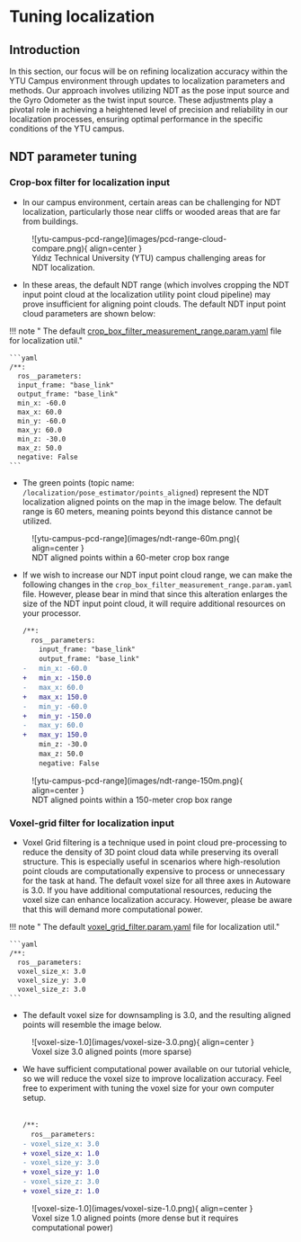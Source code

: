 # Tuning localization

## Introduction

In this section,
our focus will be on refining localization accuracy within the YTU Campus environment through updates to localization parameters and methods.
Our approach involves
utilizing NDT as the pose input source and the Gyro Odometer as the twist input source.
These adjustments play a pivotal role
in achieving a heightened level of precision and reliability in our localization processes,
ensuring optimal performance in the specific conditions of the YTU campus.

## NDT parameter tuning

### Crop-box filter for localization input

- In our campus environment, certain areas can be challenging for NDT localization,
  particularly those near cliffs or wooded areas that are far from buildings.

<figure markdown>
  ![ytu-campus-pcd-range](images/pcd-range-cloud-compare.png){ align=center }
  <figcaption>
    Yıldız Technical University (YTU) campus challenging areas for NDT localization.
  </figcaption>
</figure>

- In these areas,
  the default NDT range
  (which involves cropping the NDT input point cloud at the localization utility point cloud pipeline)
  may prove insufficient for aligning point clouds.
  The default NDT input point cloud parameters are shown below:

!!! note " The default [crop_box_filter_measurement_range.param.yaml](https://github.com/autowarefoundation/autoware_launch/blob/main/autoware_launch/config/localization/crop_box_filter_measurement_range.param.yaml) file for localization util."

    ```yaml
    /**:
      ros__parameters:
      input_frame: "base_link"
      output_frame: "base_link"
      min_x: -60.0
      max_x: 60.0
      min_y: -60.0
      max_y: 60.0
      min_z: -30.0
      max_z: 50.0
      negative: False
    ```

- The green points (topic name: `/localization/pose_estimator/points_aligned`)
  represent the NDT localization aligned points on the map in the image below.
  The default range is 60 meters, meaning points beyond this distance cannot be utilized.

<figure markdown>
  ![ytu-campus-pcd-range](images/ndt-range-60m.png){ align=center }
  <figcaption>
   NDT aligned points within a 60-meter crop box range
  </figcaption>
</figure>

- If we wish to increase our NDT input point cloud range,
  we can make the following changes in the `crop_box_filter_measurement_range.param.yaml` file.
  However,
  please bear in mind that since this alteration enlarges the size of the NDT input point cloud,
  it will require additional resources on your processor.

  ```diff
  /**:
    ros__parameters:
      input_frame: "base_link"
      output_frame: "base_link"
  -   min_x: -60.0
  +   min_x: -150.0
  -   max_x: 60.0
  +   max_x: 150.0
  -   min_y: -60.0
  +   min_y: -150.0
  -   max_y: 60.0
  +   max_y: 150.0
      min_z: -30.0
      max_z: 50.0
      negative: False
  ```

<figure markdown>
  ![ytu-campus-pcd-range](images/ndt-range-150m.png){ align=center }
  <figcaption>
    NDT aligned points within a 150-meter crop box range
  </figcaption>
</figure>

### Voxel-grid filter for localization input

- Voxel Grid filtering is a technique used in point cloud pre-processing
  to reduce the density of 3D point cloud data while preserving its overall structure.
  This is especially useful in scenarios
  where high-resolution point clouds are computationally expensive
  to process or unnecessary for the task at hand.
  The default voxel size for all three axes in Autoware is 3.0.
  If you have additional computational resources,
  reducing the voxel size can enhance localization accuracy.
  However, please be aware that this will demand more computational power.

!!! note " The default [voxel_grid_filter.param.yaml](https://github.com/autowarefoundation/autoware_launch/blob/main/autoware_launch/config/localization/voxel_grid_filter.param.yaml) file for localization util."

    ```yaml
    /**:
      ros__parameters:
      voxel_size_x: 3.0
      voxel_size_y: 3.0
      voxel_size_z: 3.0
    ```

- The default voxel size for downsampling is 3.0,
  and the resulting aligned points will resemble the image below.

<figure markdown>
  ![voxel-size-1.0](images/voxel-size-3.0.png){ align=center }
  <figcaption>
    Voxel size 3.0 aligned points (more sparse)
  </figcaption>
</figure>

- We have sufficient computational power available on our tutorial vehicle,
  so we will reduce the voxel size to improve localization accuracy.
  Feel free to experiment with tuning the voxel size for your own computer setup.

  ```diff

  /**:
    ros__parameters:
  - voxel_size_x: 3.0
  + voxel_size_x: 1.0
  - voxel_size_y: 3.0
  + voxel_size_y: 1.0
  - voxel_size_z: 3.0
  + voxel_size_z: 1.0
  ```

<figure markdown>
  ![voxel-size-1.0](images/voxel-size-1.0.png){ align=center }
  <figcaption>
    Voxel size 1.0 aligned points (more dense but it requires computational power)
  </figcaption>
</figure>
